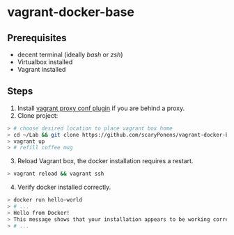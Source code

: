 vagrant-docker-base
===

Prerequisites
--
* decent terminal (ideally *bash* or *zsh*)
* Virtualbox installed
* Vagrant installed

Steps
---
1. Install [vagrant proxy conf plugin](https://github.com/tmatilai/vagrant-proxyconf) if you are behind a proxy.
2. Clone project:
```bash
> # choose desired location to place vagrant box home
> cd ~/Lab && git clone https://github.com/scaryPonens/vagrant-docker-base.git .
> vagrant up
> # refill coffee mug
```
3. Reload Vagrant box, the docker installation requires a restart.
```bash
> vagrant reload && vagrant ssh
```
4. Verify docker installed correctly.
```bash
> docker run hello-world
> # ...
> Hello from Docker!
> This message shows that your installation appears to be working correctly.
> # ...
```


